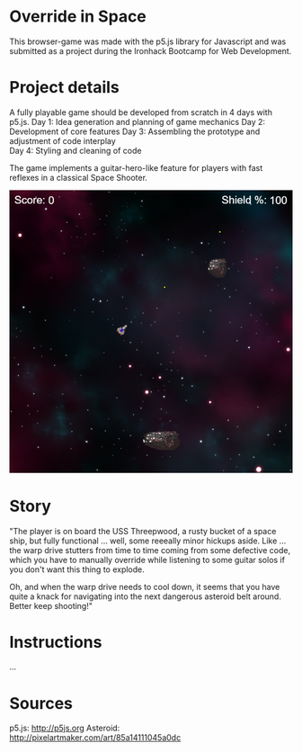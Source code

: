 # Override in Space

This browser-game was made with the p5.js library for Javascript and was submitted as a project during the Ironhack Bootcamp for Web Development.

# Project details

A fully playable game should be developed from scratch in 4 days with p5.js.
Day 1: Idea generation and planning of game mechanics
Day 2: Development of core features
Day 3: Assembling the prototype and adjustment of code interplay  
Day 4: Styling and cleaning of code

The game implements a guitar-hero-like feature for players with fast reflexes in a classical Space Shooter.

![Screenshot of game in action](https://raw.githubusercontent.com/phpaul89/override-in-space/master/img/preview_1.png)

# Story

"The player is on board the USS Threepwood, a rusty bucket of a space ship, but fully functional ... well, some reeeally minor hickups aside. Like ... the warp drive stutters from time to time coming from some defective code, which you have to manually override while listening to some guitar solos if you don't want this thing to explode.

Oh, and when the warp drive needs to cool down, it seems that you have quite a knack for navigating into the next dangerous asteroid belt around. Better keep shooting!"

# Instructions

...

# Sources

p5.js: http://p5js.org
Asteroid: http://pixelartmaker.com/art/85a14111045a0dc
